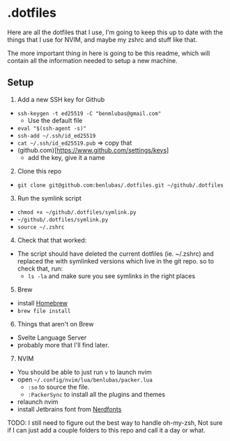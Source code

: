 # .dotfiles

Here are all the dotfiles that I use, I'm going to keep this up to date with the things that I use 
for NVIM, and maybe my zshrc and stuff like that. 


The more important thing in here is going to be this readme, which will contain 
all the information needed to setup a new machine. 


## Setup 
1. Add a new SSH key for Github 
  - `ssh-keygen -t ed25519 -C "benmlubas@gmail.com"`
    - Use the default file
  - `eval "$(ssh-agent -s)"` 
  - `ssh-add ~/.ssh/id_ed25519`
  - `cat ~/.ssh/id_ed25519.pub` => copy that
  - (github.com)[https://www.github.com/settings/keys]
    - add the key, give it a name

2. Clone this repo
  - `git clone git@github.com:benlubas/.dotfiles.git ~/github/.dotfiles`

3. Run the symlink script
  - `chmod +x ~/github/.dotfiles/symlink.py `
  - `~/github/.dotfiles/symlink.py`
  - `source ~/.zshrc`

4. Check that that worked: 
  - The script should have deleted the current dotfiles (ie. ~/.zshrc) and replaced the with symlinked 
  versions which live in the git repo. so to check that, run:
    - `ls -la` and make sure you see symlinks in the right places

5. Brew
  - install [Homebrew](https://brew.sh)
  - `brew file install`

6. Things that aren't on Brew
  - Svelte Language Server 
  - probably more that I'll find later. 

7. NVIM
  - You should be able to just run `v` to launch nvim
  - open `~/.config/nvim/lua/benlubas/packer.lua` 
    - `:so` to source the file. 
    - `:PackerSync` to install all the plugins and themes 
  - relaunch nvim 
  - install Jetbrains font from [Nerdfonts](https://www.nerdfonts.com/font-downloads)


TODO: I still need to figure out the best way to handle oh-my-zsh, Not sure if I can just add a couple folders to this repo
and call it a day or what. 
